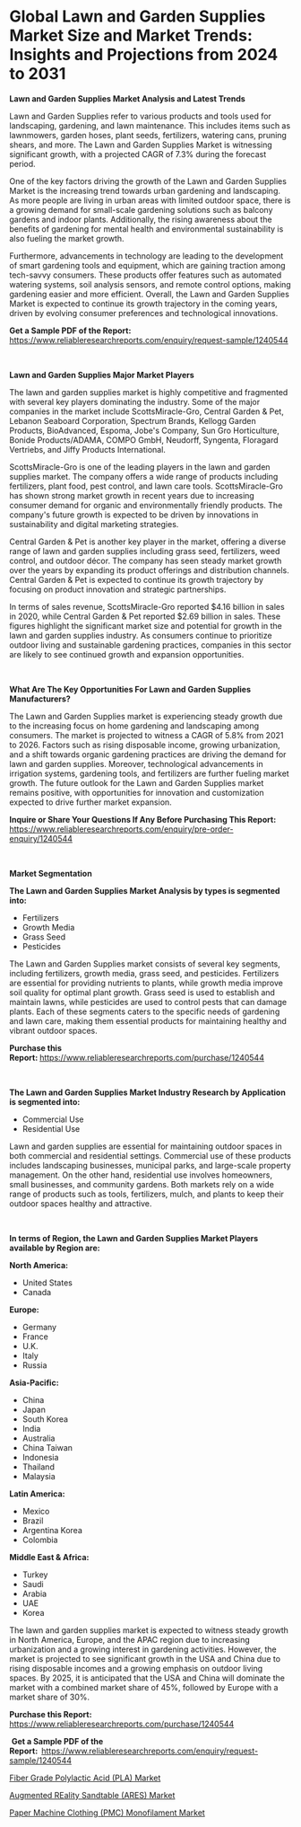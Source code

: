 <p><h1>Global Lawn and Garden Supplies Market Size and Market Trends: Insights and Projections from 2024 to 2031</h1></p><p><strong>Lawn and Garden Supplies Market Analysis and Latest Trends</strong></p>
<p><p>Lawn and Garden Supplies refer to various products and tools used for landscaping, gardening, and lawn maintenance. This includes items such as lawnmowers, garden hoses, plant seeds, fertilizers, watering cans, pruning shears, and more. The Lawn and Garden Supplies Market is witnessing significant growth, with a projected CAGR of 7.3% during the forecast period.</p><p>One of the key factors driving the growth of the Lawn and Garden Supplies Market is the increasing trend towards urban gardening and landscaping. As more people are living in urban areas with limited outdoor space, there is a growing demand for small-scale gardening solutions such as balcony gardens and indoor plants. Additionally, the rising awareness about the benefits of gardening for mental health and environmental sustainability is also fueling the market growth.</p><p>Furthermore, advancements in technology are leading to the development of smart gardening tools and equipment, which are gaining traction among tech-savvy consumers. These products offer features such as automated watering systems, soil analysis sensors, and remote control options, making gardening easier and more efficient. Overall, the Lawn and Garden Supplies Market is expected to continue its growth trajectory in the coming years, driven by evolving consumer preferences and technological innovations.</p></p>
<p><strong>Get a Sample PDF of the Report:&nbsp;</strong> <a href="https://www.reliableresearchreports.com/enquiry/request-sample/1240544">https://www.reliableresearchreports.com/enquiry/request-sample/1240544</a></p>
<p>&nbsp;</p>
<p><strong>Lawn and Garden Supplies Major Market Players</strong></p>
<p><p>The lawn and garden supplies market is highly competitive and fragmented with several key players dominating the industry. Some of the major companies in the market include ScottsMiracle-Gro, Central Garden & Pet, Lebanon Seaboard Corporation, Spectrum Brands, Kellogg Garden Products, BioAdvanced, Espoma, Jobe's Company, Sun Gro Horticulture, Bonide Products/ADAMA, COMPO GmbH, Neudorff, Syngenta, Floragard Vertriebs, and Jiffy Products International.</p><p>ScottsMiracle-Gro is one of the leading players in the lawn and garden supplies market. The company offers a wide range of products including fertilizers, plant food, pest control, and lawn care tools. ScottsMiracle-Gro has shown strong market growth in recent years due to increasing consumer demand for organic and environmentally friendly products. The company's future growth is expected to be driven by innovations in sustainability and digital marketing strategies.</p><p>Central Garden & Pet is another key player in the market, offering a diverse range of lawn and garden supplies including grass seed, fertilizers, weed control, and outdoor décor. The company has seen steady market growth over the years by expanding its product offerings and distribution channels. Central Garden & Pet is expected to continue its growth trajectory by focusing on product innovation and strategic partnerships.</p><p>In terms of sales revenue, ScottsMiracle-Gro reported $4.16 billion in sales in 2020, while Central Garden & Pet reported $2.69 billion in sales. These figures highlight the significant market size and potential for growth in the lawn and garden supplies industry. As consumers continue to prioritize outdoor living and sustainable gardening practices, companies in this sector are likely to see continued growth and expansion opportunities.</p></p>
<p>&nbsp;</p>
<p><strong>What Are The Key Opportunities For Lawn and Garden Supplies Manufacturers?</strong></p>
<p><p>The Lawn and Garden Supplies market is experiencing steady growth due to the increasing focus on home gardening and landscaping among consumers. The market is projected to witness a CAGR of 5.8% from 2021 to 2026. Factors such as rising disposable income, growing urbanization, and a shift towards organic gardening practices are driving the demand for lawn and garden supplies. Moreover, technological advancements in irrigation systems, gardening tools, and fertilizers are further fueling market growth. The future outlook for the Lawn and Garden Supplies market remains positive, with opportunities for innovation and customization expected to drive further market expansion.</p></p>
<p><strong>Inquire or Share Your Questions If Any Before Purchasing This Report:</strong> <a href="https://www.reliableresearchreports.com/enquiry/pre-order-enquiry/1240544">https://www.reliableresearchreports.com/enquiry/pre-order-enquiry/1240544</a></p>
<p>&nbsp;</p>
<p><strong>Market Segmentation</strong></p>
<p><strong>The Lawn and Garden Supplies Market Analysis by types is segmented into:</strong></p>
<p><ul><li>Fertilizers</li><li>Growth Media</li><li>Grass Seed</li><li>Pesticides</li></ul></p>
<p><p>The Lawn and Garden Supplies market consists of several key segments, including fertilizers, growth media, grass seed, and pesticides. Fertilizers are essential for providing nutrients to plants, while growth media improve soil quality for optimal plant growth. Grass seed is used to establish and maintain lawns, while pesticides are used to control pests that can damage plants. Each of these segments caters to the specific needs of gardening and lawn care, making them essential products for maintaining healthy and vibrant outdoor spaces.</p></p>
<p><strong>Purchase this Report:&nbsp;</strong><a href="https://www.reliableresearchreports.com/purchase/1240544">https://www.reliableresearchreports.com/purchase/1240544</a></p>
<p>&nbsp;</p>
<p><strong>The Lawn and Garden Supplies Market Industry Research by Application is segmented into:</strong></p>
<p><ul><li>Commercial Use</li><li>Residential Use</li></ul></p>
<p><p>Lawn and garden supplies are essential for maintaining outdoor spaces in both commercial and residential settings. Commercial use of these products includes landscaping businesses, municipal parks, and large-scale property management. On the other hand, residential use involves homeowners, small businesses, and community gardens. Both markets rely on a wide range of products such as tools, fertilizers, mulch, and plants to keep their outdoor spaces healthy and attractive.</p></p>
<p>&nbsp;</p>
<p><strong>In terms of Region, the Lawn and Garden Supplies Market Players available by Region are:</strong></p>
<p>
    <p> <strong> North America: </strong>
        <ul>
            <li>United States</li>
            <li>Canada</li>
        </ul>
        </p> 
    <p> <strong> Europe: </strong>
        <ul>
            <li>Germany</li>
            <li>France</li>
            <li>U.K.</li>
            <li>Italy</li>
            <li>Russia</li>
        </ul>
        </p> 
    <p> <strong> Asia-Pacific: </strong>
        <ul>
            <li>China</li>
            <li>Japan</li>
            <li>South Korea</li>
            <li>India</li>
            <li>Australia</li>
            <li>China Taiwan</li>
            <li>Indonesia</li>
            <li>Thailand</li>
            <li>Malaysia</li>
        </ul>
        </p> 
    <p> <strong> Latin America: </strong>
        <ul>
            <li>Mexico</li>
            <li>Brazil</li>
            <li>Argentina Korea</li>
            <li>Colombia</li>
        </ul>
        </p> 
    <p> <strong> Middle East & Africa: </strong>
        <ul>
            <li>Turkey</li>
            <li>Saudi</li>
            <li>Arabia</li>
            <li>UAE</li>
            <li>Korea</li>
        </ul>
    </p>
    </p>
<p><p>The lawn and garden supplies market is expected to witness steady growth in North America, Europe, and the APAC region due to increasing urbanization and a growing interest in gardening activities. However, the market is projected to see significant growth in the USA and China due to rising disposable incomes and a growing emphasis on outdoor living spaces. By 2025, it is anticipated that the USA and China will dominate the market with a combined market share of 45%, followed by Europe with a market share of 30%.</p></p>
<p><strong>Purchase this Report: </strong><a href="https://www.reliableresearchreports.com/purchase/1240544">https://www.reliableresearchreports.com/purchase/1240544</a></p>
<p>&nbsp;<strong>Get a Sample PDF of the Report:&nbsp;&nbsp;</strong><a href="https://www.reliableresearchreports.com/enquiry/request-sample/1240544">https://www.reliableresearchreports.com/enquiry/request-sample/1240544</a></p>
<p><strong></strong></p>
<p><p><a href="https://view.publitas.com/reportprime-1/fiber-grade-polylactic-acid-pla-market-size-growth-and-forecast-from-2024-2031/">Fiber Grade Polylactic Acid (PLA) Market</a></p><p><a href="https://view.publitas.com/reportprime-1/augmented-reality-sandtable-ares-market-size-growth-outlook-from-2024-to-2031-projecting-at-markets-trends-analysis-by-application-regional-outlook-and-revenue/">Augmented REality Sandtable (ARES) Market</a></p><p><a href="https://view.publitas.com/reportprime-1/paper-machine-clothing-pmc-monofilament-market-size-market-trends-and-growth-outlook-forecasted-for-period-from-2024-to-2031/">Paper Machine Clothing (PMC) Monofilament Market</a></p></p>